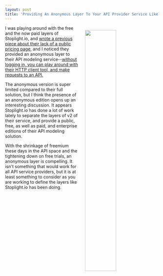 ```yaml
---
layout: post
title: 'Providing An Anonymous Layer To Your API Provider Service Like Stoplight.io'
---
```

<p><a href="https://app.stoplight.io/requests/"><img style="padding: 15px;" src="http://kinlane-productions.s3.amazonaws.com/api-evangelist-site/blog/StopLight-Anonymous-2.png" alt="" width="45%" align="right" /></a></p>
<p>I was playing around with the free and the now paid layers of Stoplight.io, and <a href="http://apievangelist.com/2016/08/19/i-know-it-is-hard-when-you-are-just-getting-started-but-please-make-your-pricing-page-public/">wrote a previous piece about their lack of a public pricing page</a>, and I noticed they provided an anonymous&nbsp;layer to their API modeling service--<a href="https://app.stoplight.io/requests/">without logging in, you can play around with their HTTP client tool, and make requests to an API.</a></p>
<p>The anonymous version is super limited compared to their full solution, but I think the presence of an&nbsp;anonymous edition opens up an interesting discussion. It appears Stoplight.io has done a lot of work lately to separate the layers of v2 of their service, and provide a public, free, as well as paid, and enterprise editions of their API modeling solution.</p>
<p>With the shrinkage of freemium these days in the API space and the tightening down on free trials, an anonymous layer is compelling. It isn't something that would work for all API service providers, but it is at least something to consider as you are working to define the layers like Stoplight.io has been doing.</p>